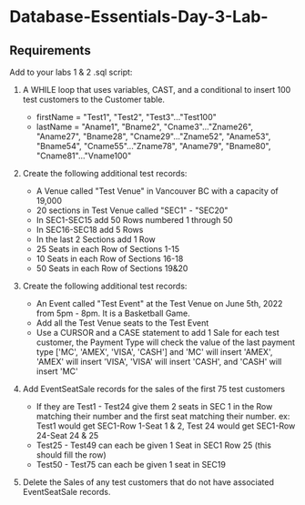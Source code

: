 # Database-Essentials-Day-3-Lab-

## Requirements
Add to your labs 1 & 2 .sql script:

1. A WHILE loop that uses variables, CAST, and a conditional to insert 100 test customers to the Customer table.
    * firstName = "Test1", "Test2", "Test3"..."Test100"
    * lastName = "Aname1", "Bname2", "Cname3"..."Zname26", "Aname27", "Bname28", "Cname29"..."Zname52", "Aname53", "Bname54", "Cname55"..."Zname78", "Aname79", "Bname80", "Cname81"..."Vname100"

2. Create the following additional test records:
    * A Venue called "Test Venue" in Vancouver BC with a capacity of 19,000
    * 20 sections in Test Venue called "SEC1" - "SEC20"
    * In SEC1-SEC15 add 50 Rows numbered 1 through 50
    * In SEC16-SEC18 add 5 Rows 
    * In the last 2 Sections add 1 Row
    * 25 Seats in each Row of Sections 1-15
    * 10 Seats in each Row of Sections 16-18
    * 50 Seats in each Row of Sections 19&20

3. Create the following additional test records:
    * An Event called "Test Event" at the Test Venue on June 5th, 2022 from 5pm - 8pm. It is a Basketball Game.
    * Add all the Test Venue seats to the Test Event
    * Use a CURSOR and a CASE statement to add 1 Sale for each test customer, the Payment Type will check the value of the last payment type ['MC', 'AMEX', 'VISA', 'CASH'] and 'MC' will insert 'AMEX', 'AMEX' will insert 'VISA', 'VISA' will insert 'CASH', and 'CASH' will insert 'MC'

4. Add EventSeatSale records for the sales of the first 75 test customers
    * If they are Test1 - Test24 give them 2 seats in SEC 1 in the Row matching their number and the first seat matching their number. ex: Test1 would get SEC1-Row 1-Seat 1 & 2, Test 24 would get SEC1-Row 24-Seat 24 & 25
    * Test25 - Test49 can each be given 1 Seat in SEC1 Row 25 (this should fill the row) 
    * Test50 - Test75 can each be given 1 seat in SEC19

5. Delete the Sales of any test customers that do not have associated EventSeatSale records.


